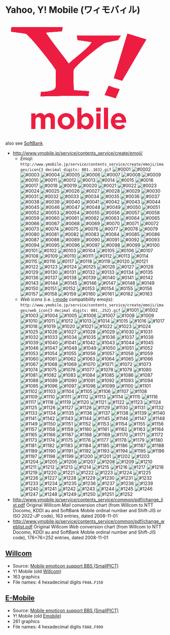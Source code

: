 # Yahoo, Y! Mobile (ワィモバィル) #

![Y! Mobile logo](../img/y-mobile_logo.png)

also see [SoftBank](../softbank/)

- <http://www.ymobile.jp/service/contents_service/create/emoji/>
  - _Emoji_:  
    `http://www.ymobile.jp/service/contents_service/create/emoji/images/icon{3 decimal digits: 001..163}.gif`
  ![#0001](http://www.ymobile.jp/service/contents_service/create/emoji/images/icon001.gif) ![#0002](http://www.ymobile.jp/service/contents_service/create/emoji/images/icon002.gif) ![#0003](http://www.ymobile.jp/service/contents_service/create/emoji/images/icon003.gif) ![#0004](http://www.ymobile.jp/service/contents_service/create/emoji/images/icon004.gif) ![#0005](http://www.ymobile.jp/service/contents_service/create/emoji/images/icon005.gif) ![#0006](http://www.ymobile.jp/service/contents_service/create/emoji/images/icon006.gif) ![#0007](http://www.ymobile.jp/service/contents_service/create/emoji/images/icon007.gif) ![#0008](http://www.ymobile.jp/service/contents_service/create/emoji/images/icon008.gif) ![#0009](http://www.ymobile.jp/service/contents_service/create/emoji/images/icon009.gif) ![#0010](http://www.ymobile.jp/service/contents_service/create/emoji/images/icon010.gif) ![#0011](http://www.ymobile.jp/service/contents_service/create/emoji/images/icon011.gif) ![#0012](http://www.ymobile.jp/service/contents_service/create/emoji/images/icon012.gif) ![#0013](http://www.ymobile.jp/service/contents_service/create/emoji/images/icon013.gif) ![#0014](http://www.ymobile.jp/service/contents_service/create/emoji/images/icon014.gif) ![#0015](http://www.ymobile.jp/service/contents_service/create/emoji/images/icon015.gif) ![#0016](http://www.ymobile.jp/service/contents_service/create/emoji/images/icon016.gif) ![#0017](http://www.ymobile.jp/service/contents_service/create/emoji/images/icon017.gif) ![#0018](http://www.ymobile.jp/service/contents_service/create/emoji/images/icon018.gif) ![#0019](http://www.ymobile.jp/service/contents_service/create/emoji/images/icon019.gif) ![#0020](http://www.ymobile.jp/service/contents_service/create/emoji/images/icon020.gif) ![#0021](http://www.ymobile.jp/service/contents_service/create/emoji/images/icon021.gif) ![#0022](http://www.ymobile.jp/service/contents_service/create/emoji/images/icon022.gif) ![#0023](http://www.ymobile.jp/service/contents_service/create/emoji/images/icon023.gif) ![#0024](http://www.ymobile.jp/service/contents_service/create/emoji/images/icon024.gif) ![#0025](http://www.ymobile.jp/service/contents_service/create/emoji/images/icon025.gif) ![#0026](http://www.ymobile.jp/service/contents_service/create/emoji/images/icon026.gif) ![#0027](http://www.ymobile.jp/service/contents_service/create/emoji/images/icon027.gif) ![#0028](http://www.ymobile.jp/service/contents_service/create/emoji/images/icon028.gif) ![#0029](http://www.ymobile.jp/service/contents_service/create/emoji/images/icon029.gif) ![#0030](http://www.ymobile.jp/service/contents_service/create/emoji/images/icon030.gif) ![#0031](http://www.ymobile.jp/service/contents_service/create/emoji/images/icon031.gif) ![#0032](http://www.ymobile.jp/service/contents_service/create/emoji/images/icon032.gif) ![#0033](http://www.ymobile.jp/service/contents_service/create/emoji/images/icon033.gif) ![#0034](http://www.ymobile.jp/service/contents_service/create/emoji/images/icon034.gif) ![#0035](http://www.ymobile.jp/service/contents_service/create/emoji/images/icon035.gif) ![#0036](http://www.ymobile.jp/service/contents_service/create/emoji/images/icon036.gif) ![#0037](http://www.ymobile.jp/service/contents_service/create/emoji/images/icon037.gif) ![#0038](http://www.ymobile.jp/service/contents_service/create/emoji/images/icon038.gif) ![#0039](http://www.ymobile.jp/service/contents_service/create/emoji/images/icon039.gif) ![#0040](http://www.ymobile.jp/service/contents_service/create/emoji/images/icon040.gif) ![#0041](http://www.ymobile.jp/service/contents_service/create/emoji/images/icon041.gif) ![#0042](http://www.ymobile.jp/service/contents_service/create/emoji/images/icon042.gif) ![#0043](http://www.ymobile.jp/service/contents_service/create/emoji/images/icon043.gif) ![#0044](http://www.ymobile.jp/service/contents_service/create/emoji/images/icon044.gif) ![#0045](http://www.ymobile.jp/service/contents_service/create/emoji/images/icon045.gif) ![#0046](http://www.ymobile.jp/service/contents_service/create/emoji/images/icon046.gif) ![#0047](http://www.ymobile.jp/service/contents_service/create/emoji/images/icon047.gif) ![#0048](http://www.ymobile.jp/service/contents_service/create/emoji/images/icon048.gif) ![#0049](http://www.ymobile.jp/service/contents_service/create/emoji/images/icon049.gif) ![#0050](http://www.ymobile.jp/service/contents_service/create/emoji/images/icon050.gif) ![#0051](http://www.ymobile.jp/service/contents_service/create/emoji/images/icon051.gif) ![#0052](http://www.ymobile.jp/service/contents_service/create/emoji/images/icon052.gif) ![#0053](http://www.ymobile.jp/service/contents_service/create/emoji/images/icon053.gif) ![#0054](http://www.ymobile.jp/service/contents_service/create/emoji/images/icon054.gif) ![#0055](http://www.ymobile.jp/service/contents_service/create/emoji/images/icon055.gif) ![#0056](http://www.ymobile.jp/service/contents_service/create/emoji/images/icon056.gif) ![#0057](http://www.ymobile.jp/service/contents_service/create/emoji/images/icon057.gif) ![#0058](http://www.ymobile.jp/service/contents_service/create/emoji/images/icon058.gif) ![#0059](http://www.ymobile.jp/service/contents_service/create/emoji/images/icon059.gif) ![#0060](http://www.ymobile.jp/service/contents_service/create/emoji/images/icon060.gif) ![#0061](http://www.ymobile.jp/service/contents_service/create/emoji/images/icon061.gif) ![#0062](http://www.ymobile.jp/service/contents_service/create/emoji/images/icon062.gif) ![#0063](http://www.ymobile.jp/service/contents_service/create/emoji/images/icon063.gif) ![#0064](http://www.ymobile.jp/service/contents_service/create/emoji/images/icon064.gif) ![#0065](http://www.ymobile.jp/service/contents_service/create/emoji/images/icon065.gif) ![#0066](http://www.ymobile.jp/service/contents_service/create/emoji/images/icon066.gif) ![#0067](http://www.ymobile.jp/service/contents_service/create/emoji/images/icon067.gif) ![#0068](http://www.ymobile.jp/service/contents_service/create/emoji/images/icon068.gif) ![#0069](http://www.ymobile.jp/service/contents_service/create/emoji/images/icon069.gif) ![#0070](http://www.ymobile.jp/service/contents_service/create/emoji/images/icon070.gif) ![#0071](http://www.ymobile.jp/service/contents_service/create/emoji/images/icon071.gif) ![#0072](http://www.ymobile.jp/service/contents_service/create/emoji/images/icon072.gif) ![#0073](http://www.ymobile.jp/service/contents_service/create/emoji/images/icon073.gif) ![#0074](http://www.ymobile.jp/service/contents_service/create/emoji/images/icon074.gif) ![#0075](http://www.ymobile.jp/service/contents_service/create/emoji/images/icon075.gif) ![#0076](http://www.ymobile.jp/service/contents_service/create/emoji/images/icon076.gif) ![#0077](http://www.ymobile.jp/service/contents_service/create/emoji/images/icon077.gif) ![#0078](http://www.ymobile.jp/service/contents_service/create/emoji/images/icon078.gif) ![#0079](http://www.ymobile.jp/service/contents_service/create/emoji/images/icon079.gif) ![#0080](http://www.ymobile.jp/service/contents_service/create/emoji/images/icon080.gif) ![#0081](http://www.ymobile.jp/service/contents_service/create/emoji/images/icon081.gif) ![#0082](http://www.ymobile.jp/service/contents_service/create/emoji/images/icon082.gif) ![#0083](http://www.ymobile.jp/service/contents_service/create/emoji/images/icon083.gif) ![#0084](http://www.ymobile.jp/service/contents_service/create/emoji/images/icon084.gif) ![#0085](http://www.ymobile.jp/service/contents_service/create/emoji/images/icon085.gif) ![#0086](http://www.ymobile.jp/service/contents_service/create/emoji/images/icon086.gif) ![#0087](http://www.ymobile.jp/service/contents_service/create/emoji/images/icon087.gif) ![#0088](http://www.ymobile.jp/service/contents_service/create/emoji/images/icon088.gif) ![#0089](http://www.ymobile.jp/service/contents_service/create/emoji/images/icon089.gif) ![#0090](http://www.ymobile.jp/service/contents_service/create/emoji/images/icon090.gif) ![#0091](http://www.ymobile.jp/service/contents_service/create/emoji/images/icon091.gif) ![#0092](http://www.ymobile.jp/service/contents_service/create/emoji/images/icon092.gif) ![#0093](http://www.ymobile.jp/service/contents_service/create/emoji/images/icon093.gif) ![#0094](http://www.ymobile.jp/service/contents_service/create/emoji/images/icon094.gif) ![#0095](http://www.ymobile.jp/service/contents_service/create/emoji/images/icon095.gif) ![#0096](http://www.ymobile.jp/service/contents_service/create/emoji/images/icon096.gif) ![#0097](http://www.ymobile.jp/service/contents_service/create/emoji/images/icon097.gif) ![#0098](http://www.ymobile.jp/service/contents_service/create/emoji/images/icon098.gif) ![#0099](http://www.ymobile.jp/service/contents_service/create/emoji/images/icon099.gif) ![#0100](http://www.ymobile.jp/service/contents_service/create/emoji/images/icon100.gif) ![#0101](http://www.ymobile.jp/service/contents_service/create/emoji/images/icon101.gif) ![#0102](http://www.ymobile.jp/service/contents_service/create/emoji/images/icon102.gif) ![#0103](http://www.ymobile.jp/service/contents_service/create/emoji/images/icon103.gif) ![#0104](http://www.ymobile.jp/service/contents_service/create/emoji/images/icon104.gif) ![#0105](http://www.ymobile.jp/service/contents_service/create/emoji/images/icon105.gif) ![#0106](http://www.ymobile.jp/service/contents_service/create/emoji/images/icon106.gif) ![#0107](http://www.ymobile.jp/service/contents_service/create/emoji/images/icon107.gif) ![#0108](http://www.ymobile.jp/service/contents_service/create/emoji/images/icon108.gif) ![#0109](http://www.ymobile.jp/service/contents_service/create/emoji/images/icon109.gif) ![#0110](http://www.ymobile.jp/service/contents_service/create/emoji/images/icon110.gif) ![#0111](http://www.ymobile.jp/service/contents_service/create/emoji/images/icon111.gif) ![#0112](http://www.ymobile.jp/service/contents_service/create/emoji/images/icon112.gif) ![#0113](http://www.ymobile.jp/service/contents_service/create/emoji/images/icon113.gif) ![#0114](http://www.ymobile.jp/service/contents_service/create/emoji/images/icon114.gif) ![#0115](http://www.ymobile.jp/service/contents_service/create/emoji/images/icon115.gif) ![#0116](http://www.ymobile.jp/service/contents_service/create/emoji/images/icon116.gif) ![#0117](http://www.ymobile.jp/service/contents_service/create/emoji/images/icon117.gif) ![#0118](http://www.ymobile.jp/service/contents_service/create/emoji/images/icon118.gif) ![#0119](http://www.ymobile.jp/service/contents_service/create/emoji/images/icon119.gif) ![#0120](http://www.ymobile.jp/service/contents_service/create/emoji/images/icon120.gif) ![#0121](http://www.ymobile.jp/service/contents_service/create/emoji/images/icon121.gif) ![#0122](http://www.ymobile.jp/service/contents_service/create/emoji/images/icon122.gif) ![#0123](http://www.ymobile.jp/service/contents_service/create/emoji/images/icon123.gif) ![#0124](http://www.ymobile.jp/service/contents_service/create/emoji/images/icon124.gif) ![#0125](http://www.ymobile.jp/service/contents_service/create/emoji/images/icon125.gif) ![#0126](http://www.ymobile.jp/service/contents_service/create/emoji/images/icon126.gif) ![#0127](http://www.ymobile.jp/service/contents_service/create/emoji/images/icon127.gif) ![#0128](http://www.ymobile.jp/service/contents_service/create/emoji/images/icon128.gif) ![#0129](http://www.ymobile.jp/service/contents_service/create/emoji/images/icon129.gif) ![#0130](http://www.ymobile.jp/service/contents_service/create/emoji/images/icon130.gif) ![#0131](http://www.ymobile.jp/service/contents_service/create/emoji/images/icon131.gif) ![#0132](http://www.ymobile.jp/service/contents_service/create/emoji/images/icon132.gif) ![#0133](http://www.ymobile.jp/service/contents_service/create/emoji/images/icon133.gif) ![#0134](http://www.ymobile.jp/service/contents_service/create/emoji/images/icon134.gif) ![#0135](http://www.ymobile.jp/service/contents_service/create/emoji/images/icon135.gif) ![#0136](http://www.ymobile.jp/service/contents_service/create/emoji/images/icon136.gif) ![#0137](http://www.ymobile.jp/service/contents_service/create/emoji/images/icon137.gif) ![#0138](http://www.ymobile.jp/service/contents_service/create/emoji/images/icon138.gif) ![#0139](http://www.ymobile.jp/service/contents_service/create/emoji/images/icon139.gif) ![#0140](http://www.ymobile.jp/service/contents_service/create/emoji/images/icon140.gif) ![#0141](http://www.ymobile.jp/service/contents_service/create/emoji/images/icon141.gif) ![#0142](http://www.ymobile.jp/service/contents_service/create/emoji/images/icon142.gif) ![#0143](http://www.ymobile.jp/service/contents_service/create/emoji/images/icon143.gif) ![#0144](http://www.ymobile.jp/service/contents_service/create/emoji/images/icon144.gif) ![#0145](http://www.ymobile.jp/service/contents_service/create/emoji/images/icon145.gif) ![#0146](http://www.ymobile.jp/service/contents_service/create/emoji/images/icon146.gif) ![#0147](http://www.ymobile.jp/service/contents_service/create/emoji/images/icon147.gif) ![#0148](http://www.ymobile.jp/service/contents_service/create/emoji/images/icon148.gif) ![#0149](http://www.ymobile.jp/service/contents_service/create/emoji/images/icon149.gif) ![#0150](http://www.ymobile.jp/service/contents_service/create/emoji/images/icon150.gif) ![#0151](http://www.ymobile.jp/service/contents_service/create/emoji/images/icon151.gif) ![#0152](http://www.ymobile.jp/service/contents_service/create/emoji/images/icon152.gif) ![#0153](http://www.ymobile.jp/service/contents_service/create/emoji/images/icon153.gif) ![#0154](http://www.ymobile.jp/service/contents_service/create/emoji/images/icon154.gif) ![#0155](http://www.ymobile.jp/service/contents_service/create/emoji/images/icon155.gif) ![#0156](http://www.ymobile.jp/service/contents_service/create/emoji/images/icon156.gif) ![#0157](http://www.ymobile.jp/service/contents_service/create/emoji/images/icon157.gif) ![#0158](http://www.ymobile.jp/service/contents_service/create/emoji/images/icon158.gif) ![#0159](http://www.ymobile.jp/service/contents_service/create/emoji/images/icon159.gif) ![#0160](http://www.ymobile.jp/service/contents_service/create/emoji/images/icon160.gif) ![#0161](http://www.ymobile.jp/service/contents_service/create/emoji/images/icon161.gif) ![#0162](http://www.ymobile.jp/service/contents_service/create/emoji/images/icon162.gif) ![#0163](http://www.ymobile.jp/service/contents_service/create/emoji/images/icon163.gif) 
  - _Web icons_ (i.e. [i-mode](../ntt-docomo/) compatibility emojis):  
    `http://www.ymobile.jp/service/contents_service/create/emoji/images/web_icon{3 decimal digits: 001..252}.gif`
  ![#1001](http://www.ymobile.jp/service/contents_service/create/emoji/images/web_icon001.gif) ![#1002](http://www.ymobile.jp/service/contents_service/create/emoji/images/web_icon002.gif) ![#1003](http://www.ymobile.jp/service/contents_service/create/emoji/images/web_icon003.gif) ![#1004](http://www.ymobile.jp/service/contents_service/create/emoji/images/web_icon004.gif) ![#1005](http://www.ymobile.jp/service/contents_service/create/emoji/images/web_icon005.gif) ![#1006](http://www.ymobile.jp/service/contents_service/create/emoji/images/web_icon006.gif) ![#1007](http://www.ymobile.jp/service/contents_service/create/emoji/images/web_icon007.gif) ![#1008](http://www.ymobile.jp/service/contents_service/create/emoji/images/web_icon008.gif) ![#1009](http://www.ymobile.jp/service/contents_service/create/emoji/images/web_icon009.gif) ![#1010](http://www.ymobile.jp/service/contents_service/create/emoji/images/web_icon010.gif) ![#1011](http://www.ymobile.jp/service/contents_service/create/emoji/images/web_icon011.gif) ![#1012](http://www.ymobile.jp/service/contents_service/create/emoji/images/web_icon012.gif) ![#1013](http://www.ymobile.jp/service/contents_service/create/emoji/images/web_icon013.gif) ![#1014](http://www.ymobile.jp/service/contents_service/create/emoji/images/web_icon014.gif) ![#1015](http://www.ymobile.jp/service/contents_service/create/emoji/images/web_icon015.gif) ![#1016](http://www.ymobile.jp/service/contents_service/create/emoji/images/web_icon016.gif) ![#1017](http://www.ymobile.jp/service/contents_service/create/emoji/images/web_icon017.gif) ![#1018](http://www.ymobile.jp/service/contents_service/create/emoji/images/web_icon018.gif) ![#1019](http://www.ymobile.jp/service/contents_service/create/emoji/images/web_icon019.gif) ![#1020](http://www.ymobile.jp/service/contents_service/create/emoji/images/web_icon020.gif) ![#1021](http://www.ymobile.jp/service/contents_service/create/emoji/images/web_icon021.gif) ![#1022](http://www.ymobile.jp/service/contents_service/create/emoji/images/web_icon022.gif) ![#1023](http://www.ymobile.jp/service/contents_service/create/emoji/images/web_icon023.gif) ![#1024](http://www.ymobile.jp/service/contents_service/create/emoji/images/web_icon024.gif) ![#1025](http://www.ymobile.jp/service/contents_service/create/emoji/images/web_icon025.gif) ![#1026](http://www.ymobile.jp/service/contents_service/create/emoji/images/web_icon026.gif) ![#1027](http://www.ymobile.jp/service/contents_service/create/emoji/images/web_icon027.gif) ![#1028](http://www.ymobile.jp/service/contents_service/create/emoji/images/web_icon028.gif) ![#1029](http://www.ymobile.jp/service/contents_service/create/emoji/images/web_icon029.gif) ![#1030](http://www.ymobile.jp/service/contents_service/create/emoji/images/web_icon030.gif) ![#1031](http://www.ymobile.jp/service/contents_service/create/emoji/images/web_icon031.gif) ![#1032](http://www.ymobile.jp/service/contents_service/create/emoji/images/web_icon032.gif) ![#1033](http://www.ymobile.jp/service/contents_service/create/emoji/images/web_icon033.gif) ![#1034](http://www.ymobile.jp/service/contents_service/create/emoji/images/web_icon034.gif) ![#1035](http://www.ymobile.jp/service/contents_service/create/emoji/images/web_icon035.gif) ![#1036](http://www.ymobile.jp/service/contents_service/create/emoji/images/web_icon036.gif) ![#1037](http://www.ymobile.jp/service/contents_service/create/emoji/images/web_icon037.gif) ![#1038](http://www.ymobile.jp/service/contents_service/create/emoji/images/web_icon038.gif) ![#1039](http://www.ymobile.jp/service/contents_service/create/emoji/images/web_icon039.gif) ![#1040](http://www.ymobile.jp/service/contents_service/create/emoji/images/web_icon040.gif) ![#1041](http://www.ymobile.jp/service/contents_service/create/emoji/images/web_icon041.gif) ![#1042](http://www.ymobile.jp/service/contents_service/create/emoji/images/web_icon042.gif) ![#1043](http://www.ymobile.jp/service/contents_service/create/emoji/images/web_icon043.gif) ![#1044](http://www.ymobile.jp/service/contents_service/create/emoji/images/web_icon044.gif) ![#1045](http://www.ymobile.jp/service/contents_service/create/emoji/images/web_icon045.gif) ![#1046](http://www.ymobile.jp/service/contents_service/create/emoji/images/web_icon046.gif) ![#1047](http://www.ymobile.jp/service/contents_service/create/emoji/images/web_icon047.gif) ![#1048](http://www.ymobile.jp/service/contents_service/create/emoji/images/web_icon048.gif) ![#1049](http://www.ymobile.jp/service/contents_service/create/emoji/images/web_icon049.gif) ![#1050](http://www.ymobile.jp/service/contents_service/create/emoji/images/web_icon050.gif) ![#1051](http://www.ymobile.jp/service/contents_service/create/emoji/images/web_icon051.gif) ![#1052](http://www.ymobile.jp/service/contents_service/create/emoji/images/web_icon052.gif) ![#1053](http://www.ymobile.jp/service/contents_service/create/emoji/images/web_icon053.gif) ![#1054](http://www.ymobile.jp/service/contents_service/create/emoji/images/web_icon054.gif) ![#1055](http://www.ymobile.jp/service/contents_service/create/emoji/images/web_icon055.gif) ![#1056](http://www.ymobile.jp/service/contents_service/create/emoji/images/web_icon056.gif) ![#1057](http://www.ymobile.jp/service/contents_service/create/emoji/images/web_icon057.gif) ![#1058](http://www.ymobile.jp/service/contents_service/create/emoji/images/web_icon058.gif) ![#1059](http://www.ymobile.jp/service/contents_service/create/emoji/images/web_icon059.gif) ![#1060](http://www.ymobile.jp/service/contents_service/create/emoji/images/web_icon060.gif) ![#1061](http://www.ymobile.jp/service/contents_service/create/emoji/images/web_icon061.gif) ![#1062](http://www.ymobile.jp/service/contents_service/create/emoji/images/web_icon062.gif) ![#1063](http://www.ymobile.jp/service/contents_service/create/emoji/images/web_icon063.gif) ![#1064](http://www.ymobile.jp/service/contents_service/create/emoji/images/web_icon064.gif) ![#1065](http://www.ymobile.jp/service/contents_service/create/emoji/images/web_icon065.gif) ![#1066](http://www.ymobile.jp/service/contents_service/create/emoji/images/web_icon066.gif) ![#1067](http://www.ymobile.jp/service/contents_service/create/emoji/images/web_icon067.gif) ![#1068](http://www.ymobile.jp/service/contents_service/create/emoji/images/web_icon068.gif) ![#1069](http://www.ymobile.jp/service/contents_service/create/emoji/images/web_icon069.gif) ![#1070](http://www.ymobile.jp/service/contents_service/create/emoji/images/web_icon070.gif) ![#1071](http://www.ymobile.jp/service/contents_service/create/emoji/images/web_icon071.gif) ![#1072](http://www.ymobile.jp/service/contents_service/create/emoji/images/web_icon072.gif) ![#1073](http://www.ymobile.jp/service/contents_service/create/emoji/images/web_icon073.gif) ![#1074](http://www.ymobile.jp/service/contents_service/create/emoji/images/web_icon074.gif) ![#1075](http://www.ymobile.jp/service/contents_service/create/emoji/images/web_icon075.gif) ![#1076](http://www.ymobile.jp/service/contents_service/create/emoji/images/web_icon076.gif) ![#1077](http://www.ymobile.jp/service/contents_service/create/emoji/images/web_icon077.gif) ![#1078](http://www.ymobile.jp/service/contents_service/create/emoji/images/web_icon078.gif) ![#1079](http://www.ymobile.jp/service/contents_service/create/emoji/images/web_icon079.gif) ![#1080](http://www.ymobile.jp/service/contents_service/create/emoji/images/web_icon080.gif) ![#1081](http://www.ymobile.jp/service/contents_service/create/emoji/images/web_icon081.gif) ![#1082](http://www.ymobile.jp/service/contents_service/create/emoji/images/web_icon082.gif) ![#1083](http://www.ymobile.jp/service/contents_service/create/emoji/images/web_icon083.gif) ![#1084](http://www.ymobile.jp/service/contents_service/create/emoji/images/web_icon084.gif) ![#1085](http://www.ymobile.jp/service/contents_service/create/emoji/images/web_icon085.gif) ![#1086](http://www.ymobile.jp/service/contents_service/create/emoji/images/web_icon086.gif) ![#1087](http://www.ymobile.jp/service/contents_service/create/emoji/images/web_icon087.gif) ![#1088](http://www.ymobile.jp/service/contents_service/create/emoji/images/web_icon088.gif) ![#1089](http://www.ymobile.jp/service/contents_service/create/emoji/images/web_icon089.gif) ![#1090](http://www.ymobile.jp/service/contents_service/create/emoji/images/web_icon090.gif) ![#1091](http://www.ymobile.jp/service/contents_service/create/emoji/images/web_icon091.gif) ![#1092](http://www.ymobile.jp/service/contents_service/create/emoji/images/web_icon092.gif) ![#1093](http://www.ymobile.jp/service/contents_service/create/emoji/images/web_icon093.gif) ![#1094](http://www.ymobile.jp/service/contents_service/create/emoji/images/web_icon094.gif) ![#1095](http://www.ymobile.jp/service/contents_service/create/emoji/images/web_icon095.gif) ![#1096](http://www.ymobile.jp/service/contents_service/create/emoji/images/web_icon096.gif) ![#1097](http://www.ymobile.jp/service/contents_service/create/emoji/images/web_icon097.gif) ![#1098](http://www.ymobile.jp/service/contents_service/create/emoji/images/web_icon098.gif) ![#1099](http://www.ymobile.jp/service/contents_service/create/emoji/images/web_icon099.gif) ![#1100](http://www.ymobile.jp/service/contents_service/create/emoji/images/web_icon100.gif) ![#1101](http://www.ymobile.jp/service/contents_service/create/emoji/images/web_icon101.gif) ![#1102](http://www.ymobile.jp/service/contents_service/create/emoji/images/web_icon102.gif) ![#1103](http://www.ymobile.jp/service/contents_service/create/emoji/images/web_icon103.gif) ![#1104](http://www.ymobile.jp/service/contents_service/create/emoji/images/web_icon104.gif) ![#1105](http://www.ymobile.jp/service/contents_service/create/emoji/images/web_icon105.gif) ![#1106](http://www.ymobile.jp/service/contents_service/create/emoji/images/web_icon106.gif) ![#1107](http://www.ymobile.jp/service/contents_service/create/emoji/images/web_icon107.gif) ![#1108](http://www.ymobile.jp/service/contents_service/create/emoji/images/web_icon108.gif) ![#1109](http://www.ymobile.jp/service/contents_service/create/emoji/images/web_icon109.gif) ![#1110](http://www.ymobile.jp/service/contents_service/create/emoji/images/web_icon110.gif) ![#1111](http://www.ymobile.jp/service/contents_service/create/emoji/images/web_icon111.gif) ![#1112](http://www.ymobile.jp/service/contents_service/create/emoji/images/web_icon112.gif) ![#1113](http://www.ymobile.jp/service/contents_service/create/emoji/images/web_icon113.gif) ![#1114](http://www.ymobile.jp/service/contents_service/create/emoji/images/web_icon114.gif) ![#1115](http://www.ymobile.jp/service/contents_service/create/emoji/images/web_icon115.gif) ![#1116](http://www.ymobile.jp/service/contents_service/create/emoji/images/web_icon116.gif) ![#1117](http://www.ymobile.jp/service/contents_service/create/emoji/images/web_icon117.gif) ![#1118](http://www.ymobile.jp/service/contents_service/create/emoji/images/web_icon118.gif) ![#1119](http://www.ymobile.jp/service/contents_service/create/emoji/images/web_icon119.gif) ![#1120](http://www.ymobile.jp/service/contents_service/create/emoji/images/web_icon120.gif) ![#1121](http://www.ymobile.jp/service/contents_service/create/emoji/images/web_icon121.gif) ![#1122](http://www.ymobile.jp/service/contents_service/create/emoji/images/web_icon122.gif) ![#1123](http://www.ymobile.jp/service/contents_service/create/emoji/images/web_icon123.gif) ![#1124](http://www.ymobile.jp/service/contents_service/create/emoji/images/web_icon124.gif) ![#1125](http://www.ymobile.jp/service/contents_service/create/emoji/images/web_icon125.gif) ![#1126](http://www.ymobile.jp/service/contents_service/create/emoji/images/web_icon126.gif) ![#1127](http://www.ymobile.jp/service/contents_service/create/emoji/images/web_icon127.gif) ![#1128](http://www.ymobile.jp/service/contents_service/create/emoji/images/web_icon128.gif) ![#1129](http://www.ymobile.jp/service/contents_service/create/emoji/images/web_icon129.gif) ![#1130](http://www.ymobile.jp/service/contents_service/create/emoji/images/web_icon130.gif) ![#1131](http://www.ymobile.jp/service/contents_service/create/emoji/images/web_icon131.gif) ![#1132](http://www.ymobile.jp/service/contents_service/create/emoji/images/web_icon132.gif) ![#1133](http://www.ymobile.jp/service/contents_service/create/emoji/images/web_icon133.gif) ![#1134](http://www.ymobile.jp/service/contents_service/create/emoji/images/web_icon134.gif) ![#1135](http://www.ymobile.jp/service/contents_service/create/emoji/images/web_icon135.gif) ![#1136](http://www.ymobile.jp/service/contents_service/create/emoji/images/web_icon136.gif) ![#1137](http://www.ymobile.jp/service/contents_service/create/emoji/images/web_icon137.gif) ![#1138](http://www.ymobile.jp/service/contents_service/create/emoji/images/web_icon138.gif) ![#1139](http://www.ymobile.jp/service/contents_service/create/emoji/images/web_icon139.gif) ![#1140](http://www.ymobile.jp/service/contents_service/create/emoji/images/web_icon140.gif) ![#1141](http://www.ymobile.jp/service/contents_service/create/emoji/images/web_icon141.gif) ![#1142](http://www.ymobile.jp/service/contents_service/create/emoji/images/web_icon142.gif) ![#1143](http://www.ymobile.jp/service/contents_service/create/emoji/images/web_icon143.gif) ![#1144](http://www.ymobile.jp/service/contents_service/create/emoji/images/web_icon144.gif) ![#1145](http://www.ymobile.jp/service/contents_service/create/emoji/images/web_icon145.gif) ![#1146](http://www.ymobile.jp/service/contents_service/create/emoji/images/web_icon146.gif) ![#1147](http://www.ymobile.jp/service/contents_service/create/emoji/images/web_icon147.gif) ![#1148](http://www.ymobile.jp/service/contents_service/create/emoji/images/web_icon148.gif) ![#1149](http://www.ymobile.jp/service/contents_service/create/emoji/images/web_icon149.gif) ![#1150](http://www.ymobile.jp/service/contents_service/create/emoji/images/web_icon150.gif) ![#1151](http://www.ymobile.jp/service/contents_service/create/emoji/images/web_icon151.gif) ![#1152](http://www.ymobile.jp/service/contents_service/create/emoji/images/web_icon152.gif) ![#1153](http://www.ymobile.jp/service/contents_service/create/emoji/images/web_icon153.gif) ![#1154](http://www.ymobile.jp/service/contents_service/create/emoji/images/web_icon154.gif) ![#1155](http://www.ymobile.jp/service/contents_service/create/emoji/images/web_icon155.gif) ![#1156](http://www.ymobile.jp/service/contents_service/create/emoji/images/web_icon156.gif) ![#1157](http://www.ymobile.jp/service/contents_service/create/emoji/images/web_icon157.gif) ![#1158](http://www.ymobile.jp/service/contents_service/create/emoji/images/web_icon158.gif) ![#1159](http://www.ymobile.jp/service/contents_service/create/emoji/images/web_icon159.gif) ![#1160](http://www.ymobile.jp/service/contents_service/create/emoji/images/web_icon160.gif) ![#1161](http://www.ymobile.jp/service/contents_service/create/emoji/images/web_icon161.gif) ![#1162](http://www.ymobile.jp/service/contents_service/create/emoji/images/web_icon162.gif) ![#1163](http://www.ymobile.jp/service/contents_service/create/emoji/images/web_icon163.gif) ![#1164](http://www.ymobile.jp/service/contents_service/create/emoji/images/web_icon164.gif) ![#1165](http://www.ymobile.jp/service/contents_service/create/emoji/images/web_icon165.gif) ![#1166](http://www.ymobile.jp/service/contents_service/create/emoji/images/web_icon166.gif) ![#1167](http://www.ymobile.jp/service/contents_service/create/emoji/images/web_icon167.gif) ![#1168](http://www.ymobile.jp/service/contents_service/create/emoji/images/web_icon168.gif) ![#1169](http://www.ymobile.jp/service/contents_service/create/emoji/images/web_icon169.gif) ![#1170](http://www.ymobile.jp/service/contents_service/create/emoji/images/web_icon170.gif) ![#1171](http://www.ymobile.jp/service/contents_service/create/emoji/images/web_icon171.gif) ![#1172](http://www.ymobile.jp/service/contents_service/create/emoji/images/web_icon172.gif) ![#1173](http://www.ymobile.jp/service/contents_service/create/emoji/images/web_icon173.gif) ![#1174](http://www.ymobile.jp/service/contents_service/create/emoji/images/web_icon174.gif) ![#1175](http://www.ymobile.jp/service/contents_service/create/emoji/images/web_icon175.gif) ![#1176](http://www.ymobile.jp/service/contents_service/create/emoji/images/web_icon176.gif) ![#1177](http://www.ymobile.jp/service/contents_service/create/emoji/images/web_icon177.gif) ![#1178](http://www.ymobile.jp/service/contents_service/create/emoji/images/web_icon178.gif) ![#1179](http://www.ymobile.jp/service/contents_service/create/emoji/images/web_icon179.gif) ![#1180](http://www.ymobile.jp/service/contents_service/create/emoji/images/web_icon180.gif) ![#1181](http://www.ymobile.jp/service/contents_service/create/emoji/images/web_icon181.gif) ![#1182](http://www.ymobile.jp/service/contents_service/create/emoji/images/web_icon182.gif) ![#1183](http://www.ymobile.jp/service/contents_service/create/emoji/images/web_icon183.gif) ![#1184](http://www.ymobile.jp/service/contents_service/create/emoji/images/web_icon184.gif) ![#1185](http://www.ymobile.jp/service/contents_service/create/emoji/images/web_icon185.gif) ![#1186](http://www.ymobile.jp/service/contents_service/create/emoji/images/web_icon186.gif) ![#1187](http://www.ymobile.jp/service/contents_service/create/emoji/images/web_icon187.gif) ![#1188](http://www.ymobile.jp/service/contents_service/create/emoji/images/web_icon188.gif) ![#1189](http://www.ymobile.jp/service/contents_service/create/emoji/images/web_icon189.gif) ![#1190](http://www.ymobile.jp/service/contents_service/create/emoji/images/web_icon190.gif) ![#1191](http://www.ymobile.jp/service/contents_service/create/emoji/images/web_icon191.gif) ![#1192](http://www.ymobile.jp/service/contents_service/create/emoji/images/web_icon192.gif) ![#1193](http://www.ymobile.jp/service/contents_service/create/emoji/images/web_icon193.gif) ![#1194](http://www.ymobile.jp/service/contents_service/create/emoji/images/web_icon194.gif) ![#1195](http://www.ymobile.jp/service/contents_service/create/emoji/images/web_icon195.gif) ![#1196](http://www.ymobile.jp/service/contents_service/create/emoji/images/web_icon196.gif) ![#1197](http://www.ymobile.jp/service/contents_service/create/emoji/images/web_icon197.gif) ![#1198](http://www.ymobile.jp/service/contents_service/create/emoji/images/web_icon198.gif) ![#1199](http://www.ymobile.jp/service/contents_service/create/emoji/images/web_icon199.gif) ![#1200](http://www.ymobile.jp/service/contents_service/create/emoji/images/web_icon200.gif) ![#1201](http://www.ymobile.jp/service/contents_service/create/emoji/images/web_icon201.gif) ![#1202](http://www.ymobile.jp/service/contents_service/create/emoji/images/web_icon202.gif) ![#1203](http://www.ymobile.jp/service/contents_service/create/emoji/images/web_icon203.gif) ![#1204](http://www.ymobile.jp/service/contents_service/create/emoji/images/web_icon204.gif) ![#1205](http://www.ymobile.jp/service/contents_service/create/emoji/images/web_icon205.gif) ![#1206](http://www.ymobile.jp/service/contents_service/create/emoji/images/web_icon206.gif) ![#1207](http://www.ymobile.jp/service/contents_service/create/emoji/images/web_icon207.gif) ![#1208](http://www.ymobile.jp/service/contents_service/create/emoji/images/web_icon208.gif) ![#1209](http://www.ymobile.jp/service/contents_service/create/emoji/images/web_icon209.gif) ![#1210](http://www.ymobile.jp/service/contents_service/create/emoji/images/web_icon210.gif) ![#1211](http://www.ymobile.jp/service/contents_service/create/emoji/images/web_icon211.gif) ![#1212](http://www.ymobile.jp/service/contents_service/create/emoji/images/web_icon212.gif) ![#1213](http://www.ymobile.jp/service/contents_service/create/emoji/images/web_icon213.gif) ![#1214](http://www.ymobile.jp/service/contents_service/create/emoji/images/web_icon214.gif) ![#1215](http://www.ymobile.jp/service/contents_service/create/emoji/images/web_icon215.gif) ![#1216](http://www.ymobile.jp/service/contents_service/create/emoji/images/web_icon216.gif) ![#1217](http://www.ymobile.jp/service/contents_service/create/emoji/images/web_icon217.gif) ![#1218](http://www.ymobile.jp/service/contents_service/create/emoji/images/web_icon218.gif) ![#1219](http://www.ymobile.jp/service/contents_service/create/emoji/images/web_icon219.gif) ![#1220](http://www.ymobile.jp/service/contents_service/create/emoji/images/web_icon220.gif) ![#1221](http://www.ymobile.jp/service/contents_service/create/emoji/images/web_icon221.gif) ![#1222](http://www.ymobile.jp/service/contents_service/create/emoji/images/web_icon222.gif) ![#1223](http://www.ymobile.jp/service/contents_service/create/emoji/images/web_icon223.gif) ![#1224](http://www.ymobile.jp/service/contents_service/create/emoji/images/web_icon224.gif) ![#1225](http://www.ymobile.jp/service/contents_service/create/emoji/images/web_icon225.gif) ![#1226](http://www.ymobile.jp/service/contents_service/create/emoji/images/web_icon226.gif) ![#1227](http://www.ymobile.jp/service/contents_service/create/emoji/images/web_icon227.gif) ![#1228](http://www.ymobile.jp/service/contents_service/create/emoji/images/web_icon228.gif) ![#1229](http://www.ymobile.jp/service/contents_service/create/emoji/images/web_icon229.gif) ![#1230](http://www.ymobile.jp/service/contents_service/create/emoji/images/web_icon230.gif) ![#1231](http://www.ymobile.jp/service/contents_service/create/emoji/images/web_icon231.gif) ![#1232](http://www.ymobile.jp/service/contents_service/create/emoji/images/web_icon232.gif) ![#1233](http://www.ymobile.jp/service/contents_service/create/emoji/images/web_icon233.gif) ![#1234](http://www.ymobile.jp/service/contents_service/create/emoji/images/web_icon234.gif) ![#1235](http://www.ymobile.jp/service/contents_service/create/emoji/images/web_icon235.gif) ![#1236](http://www.ymobile.jp/service/contents_service/create/emoji/images/web_icon236.gif) ![#1237](http://www.ymobile.jp/service/contents_service/create/emoji/images/web_icon237.gif) ![#1238](http://www.ymobile.jp/service/contents_service/create/emoji/images/web_icon238.gif) ![#1239](http://www.ymobile.jp/service/contents_service/create/emoji/images/web_icon239.gif) ![#1240](http://www.ymobile.jp/service/contents_service/create/emoji/images/web_icon240.gif) ![#1241](http://www.ymobile.jp/service/contents_service/create/emoji/images/web_icon241.gif) ![#1242](http://www.ymobile.jp/service/contents_service/create/emoji/images/web_icon242.gif) ![#1243](http://www.ymobile.jp/service/contents_service/create/emoji/images/web_icon243.gif) ![#1244](http://www.ymobile.jp/service/contents_service/create/emoji/images/web_icon244.gif) ![#1245](http://www.ymobile.jp/service/contents_service/create/emoji/images/web_icon245.gif) ![#1246](http://www.ymobile.jp/service/contents_service/create/emoji/images/web_icon246.gif) ![#1247](http://www.ymobile.jp/service/contents_service/create/emoji/images/web_icon247.gif) ![#1248](http://www.ymobile.jp/service/contents_service/create/emoji/images/web_icon248.gif) ![#1249](http://www.ymobile.jp/service/contents_service/create/emoji/images/web_icon249.gif) ![#1250](http://www.ymobile.jp/service/contents_service/create/emoji/images/web_icon250.gif) ![#1251](http://www.ymobile.jp/service/contents_service/create/emoji/images/web_icon251.gif) ![#1252](http://www.ymobile.jp/service/contents_service/create/emoji/images/web_icon252.gif) 
- <http://www.ymobile.jp/service/contents_service/common/pdf/change_list.pdf> Original Willcom _Mail_ conversion chart (from Willcom to NTT Docomo, KDDI au and SoftBank Mobile ordinal number and Shift-JIS or ISO 2022-JP code), 163 entries, dated 2008-11-01
- <http://www.ymobile.jp/service/contents_service/common/pdf/change_weblist.pdf> Original Willcom _Web_ conversion chart (from Willcom to NTT Docomo, KDDI au and SoftBank Mobile ordinal number and Shift-JIS code), 176+76=252 entries, dated 2008-11-01

## [Willcom](a/) ##

- Source: [Mobile emoticon support BBS (SmallPICT)](http://wap2.jp/download/spict/index.html)
- Y! Mobile (old [Willcom](../willcom/))
- 163 graphics
- File names: 4 hexadecimal digits `F04A`..`F150`

## [E-Mobile](m/) ##

- Source: [Mobile emoticon support BBS (SmallPICT)](http://wap2.jp/download/spict/index.html)
- Y! Mobile (old [Emobile](../e-mobile/))
- 261 graphics
- File names: 4 hexadecimal digits `F8A0`..`F999`
